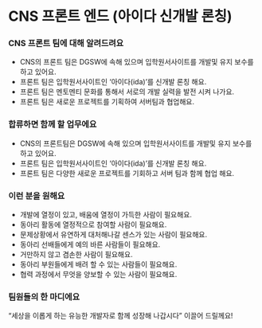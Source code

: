 # CNS 프론트 엔드 (아이다 신개발 론칭)

### CNS 프론트 팀에 대해 알려드려요

- CNS의 프론트 팀은 DGSW에 속해 있으며 입학원서사이트를 개발및 유지 보수를 하고 있어요.
- 프론트 팀은 입학원서사이트인 ‘아이다(ida)’를 신개발 론칭 해요.
- 프론트 팀은 멘토멘티 문화를 통해서 서로의 개발 실력을 발전 시켜 나가요.
- 프론트 팀은 새로운 프로젝트를 기획하여 서버팀과 협업해요.

### 합류하면 함께 할 업무에요

- CNS의 프론트팀은 DGSW에 속해 있으며 입학원서사이트를 개발및 유지 보수를 하고 있어요.
- 프론트 팀은 입학원서사이트인 ‘아이다(ida)’를 신개발 론칭 해요.
- 프론트 팀은 다양한 새로운 프로젝트를 기회하고 서버 팀과 함께 협업 해요.

### 이런 분을 원해요

- 개발에 열정이 있고, 배움에 열정이 가득한 사람이 필요해요.
- 동아리 활동에 열정적으로 참여할 사람이 필요해요.
- 문제상황에서 유연하게 대처해나갈 센스가 있는 사람이 필요해요.
- 동아리 선배들에게 예의 바른 사람들이 필요해요.
- 거만하지 않고 겸손한 사람이 필요해요.
- 동아리 부원들에게 배려 할 수 있는 사람들이 필요해요.
- 협력 과정에서 무엇을 양보할 수 있는 사람이 필요해요.

### 팀원들의 한 마디에요

“세상을 이롭게 하는 유능한 개발자로 함께 성장해 나갑시다” 이끌어 드릴께요!